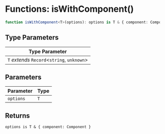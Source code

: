 # Functions: isWithComponent()

```ts
function isWithComponent<T>(options): options is T & { component: Component };
```

## Type Parameters

| Type Parameter |
| ------ |
| `T` *extends* `Record`\<`string`, `unknown`\> |

## Parameters

| Parameter | Type |
| ------ | ------ |
| `options` | `T` |

## Returns

`options is T & { component: Component }`
